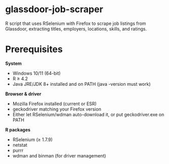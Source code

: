 # glassdoor-job-scraper
R script that uses RSelenium with Firefox to scrape job listings from Glassdoor, extracting titles, employers, locations, skills, and ratings.

# Prerequisites
**System**

- Windows 10/11 (64-bit)
- R ≥ 4.2
- Java JRE/JDK 8+ installed and on PATH (java -version must work)

**Browser & driver**

- Mozilla Firefox installed (current or ESR)
- geckodriver matching your Firefox version
- Either let RSelenium/wdman auto-download it, or put geckodriver.exe on PATH

**R packages**
- RSelenium (≥ 1.7.9)
- netstat
- purrr
- wdman and binman (for driver management)
